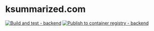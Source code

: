# ksummarized.com
[![Build and test - backend](https://github.com/ksummarized/ksummarized.com/actions/workflows/build-and-test-backend.yml/badge.svg)](https://github.com/ksummarized/ksummarized.com/actions/workflows/build-and-test-backend.yml)
[![Publish to container registry - backend](https://github.com/ksummarized/ksummarized.com/actions/workflows/publis-to-container-registry.yml/badge.svg?branch=master)](https://github.com/ksummarized/ksummarized.com/actions/workflows/publis-to-container-registry.yml)
